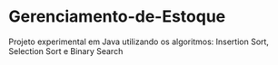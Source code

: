 # Gerenciamento-de-Estoque
Projeto experimental em Java utilizando os algoritmos: Insertion Sort, Selection Sort e Binary Search
